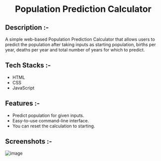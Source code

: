 # <p align="center">Population Prediction Calculator</p>

## Description :-

A simple web-based Population Prediction Calculator that allows users to predict the population after taking inputs as starting population, births per year, deaths per year and total number of years for which to predict.

## Tech Stacks :-

- HTML
- CSS
- JavaScript

## Features :-

- Predict population for given inputs.
- Easy-to-use command-line interface.
- You can reset the calculation to starting.

## Screenshots :-

![image](https://github.com/user-attachments/assets/70641a51-9218-41d6-9442-2bdbd8a13016)
